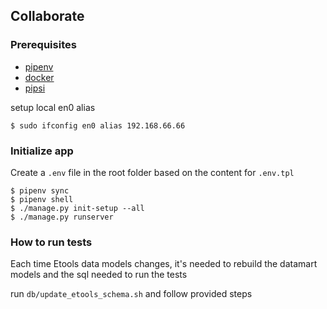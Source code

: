 ## Collaborate

### Prerequisites

 - [pipenv](https://github.com/pypa/pipenv)
 - [docker](https://www.docker.com/get-docker)
 - [pipsi](https://github.com/mitsuhiko/pipsi/)



setup local en0 alias

    $ sudo ifconfig en0 alias 192.168.66.66

### Initialize app

   Create a `.env` file in the root folder based on the content for `.env.tpl`

    $ pipenv sync
    $ pipenv shell
    $ ./manage.py init-setup --all
    $ ./manage.py runserver


### How to run tests

Each time Etools data models changes, it's needed to rebuild the datamart models and the sql
needed to run the tests

run `db/update_etools_schema.sh` and follow provided steps
